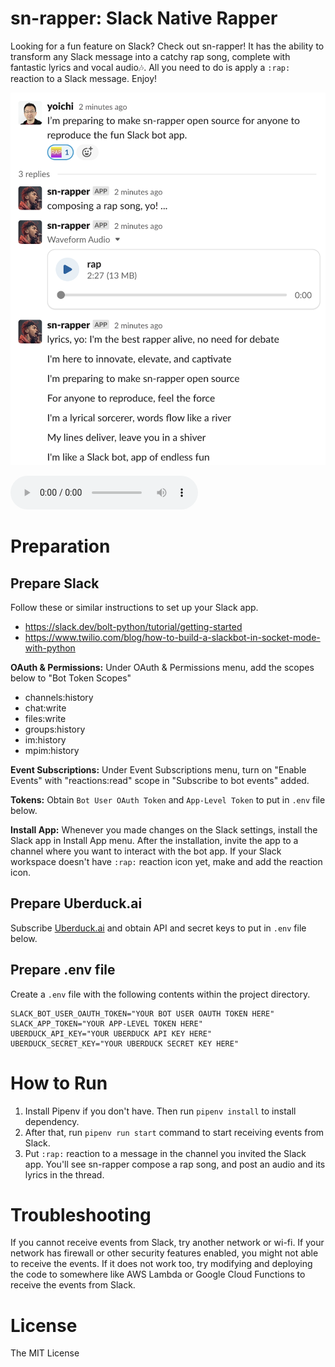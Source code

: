 # sn-rapper: Slack Native Rapper

Looking for a fun feature on Slack? Check out sn-rapper! It has the ability to transform any Slack message into a catchy rap song, complete with fantastic lyrics and vocal audio🎶. All you need to do is apply a `:rap:` reaction to a Slack message. Enjoy!

![sn-rapper screenshot](docs/media/screenshot.png)

<audio controls>
  <source src="docs/media/rap.mp3" type="audio/mpeg">
  Your browser does not support the audio element.
</audio>

# Preparation

## Prepare Slack

Follow these or similar instructions to set up your Slack app.

- https://slack.dev/bolt-python/tutorial/getting-started
- https://www.twilio.com/blog/how-to-build-a-slackbot-in-socket-mode-with-python

**OAuth & Permissions:**
Under OAuth & Permissions menu, add the scopes below to "Bot Token Scopes"

- channels:history
- chat:write
- files:write
- groups:history
- im:history
- mpim:history

**Event Subscriptions:**
Under Event Subscriptions menu, turn on "Enable Events" with "reactions:read" scope in "Subscribe to bot events" added.

**Tokens:**
Obtain `Bot User OAuth Token` and `App-Level Token` to put in `.env` file below.

**Install App:**
Whenever you made changes on the Slack settings, install the Slack app in Install App menu.
After the installation, invite the app to a channel where you want to interact with the bot app.
If your Slack workspace doesn't have `:rap:` reaction icon yet, make and add the reaction icon.

## Prepare Uberduck.ai

Subscribe [Uberduck.ai](https://uberduck.ai/) and obtain API and secret keys to put in `.env` file below.

## Prepare .env file

Create a `.env` file with the following contents within the project directory.

```
SLACK_BOT_USER_OAUTH_TOKEN="YOUR BOT USER OAUTH TOKEN HERE"
SLACK_APP_TOKEN="YOUR APP-LEVEL TOKEN HERE"
UBERDUCK_API_KEY="YOUR UBERDUCK API KEY HERE"
UBERDUCK_SECRET_KEY="YOUR UBERDUCK SECRET KEY HERE"
```

# How to Run

1. Install Pipenv if you don't have. Then run `pipenv install` to install dependency.
2. After that, run `pipenv run start` command to start receiving events from Slack.
3. Put `:rap:` reaction to a message in the channel you invited the Slack app. You'll see sn-rapper compose a rap song, and post an audio and its lyrics in the thread.

# Troubleshooting

If you cannot receive events from Slack, try another network or wi-fi. If your network has firewall or other security features enabled, you might not able to receive the events. If it does not work too, try modifying and deploying the code to somewhere like AWS Lambda or Google Cloud Functions to receive the events from Slack.

# License

The MIT License
